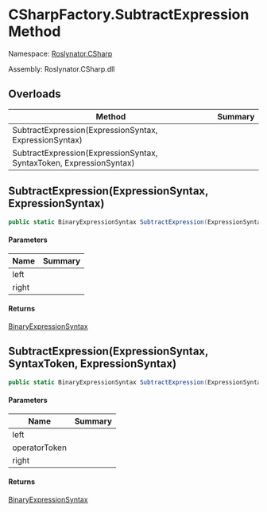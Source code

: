 # CSharpFactory\.SubtractExpression Method

Namespace: [Roslynator.CSharp](../../README.md)

Assembly: Roslynator\.CSharp\.dll

## Overloads

| Method | Summary |
| ------ | ------- |
| SubtractExpression\(ExpressionSyntax, ExpressionSyntax\) | |
| SubtractExpression\(ExpressionSyntax, SyntaxToken, ExpressionSyntax\) | |

## SubtractExpression\(ExpressionSyntax, ExpressionSyntax\)

```csharp
public static BinaryExpressionSyntax SubtractExpression(ExpressionSyntax left, ExpressionSyntax right)
```

#### Parameters

| Name | Summary |
| ---- | ------- |
| left | |
| right | |

#### Returns

[BinaryExpressionSyntax](https://docs.microsoft.com/en-us/dotnet/api/microsoft.codeanalysis.csharp.syntax.binaryexpressionsyntax)


## SubtractExpression\(ExpressionSyntax, SyntaxToken, ExpressionSyntax\)

```csharp
public static BinaryExpressionSyntax SubtractExpression(ExpressionSyntax left, SyntaxToken operatorToken, ExpressionSyntax right)
```

#### Parameters

| Name | Summary |
| ---- | ------- |
| left | |
| operatorToken | |
| right | |

#### Returns

[BinaryExpressionSyntax](https://docs.microsoft.com/en-us/dotnet/api/microsoft.codeanalysis.csharp.syntax.binaryexpressionsyntax)


